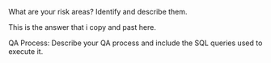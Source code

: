 What are your risk areas? Identify and describe them.

This is the answer that i copy and past here. 

QA Process:
Describe your QA process and include the SQL queries used to execute it.
